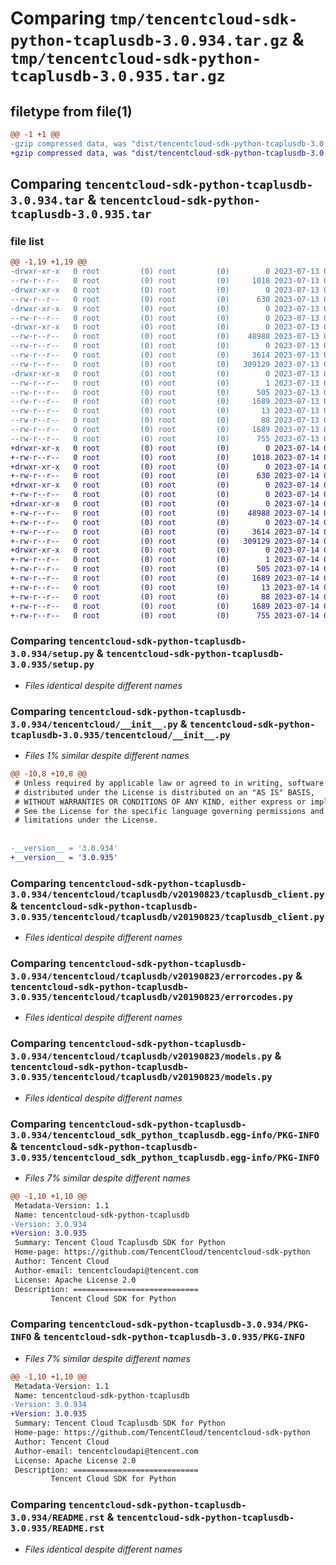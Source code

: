 # Comparing `tmp/tencentcloud-sdk-python-tcaplusdb-3.0.934.tar.gz` & `tmp/tencentcloud-sdk-python-tcaplusdb-3.0.935.tar.gz`

## filetype from file(1)

```diff
@@ -1 +1 @@
-gzip compressed data, was "dist/tencentcloud-sdk-python-tcaplusdb-3.0.934.tar", last modified: Thu Jul 13 00:33:46 2023, max compression
+gzip compressed data, was "dist/tencentcloud-sdk-python-tcaplusdb-3.0.935.tar", last modified: Fri Jul 14 00:38:50 2023, max compression
```

## Comparing `tencentcloud-sdk-python-tcaplusdb-3.0.934.tar` & `tencentcloud-sdk-python-tcaplusdb-3.0.935.tar`

### file list

```diff
@@ -1,19 +1,19 @@
-drwxr-xr-x   0 root         (0) root         (0)        0 2023-07-13 00:33:46.000000 tencentcloud-sdk-python-tcaplusdb-3.0.934/
--rw-r--r--   0 root         (0) root         (0)     1018 2023-07-13 00:33:46.000000 tencentcloud-sdk-python-tcaplusdb-3.0.934/setup.py
-drwxr-xr-x   0 root         (0) root         (0)        0 2023-07-13 00:33:46.000000 tencentcloud-sdk-python-tcaplusdb-3.0.934/tencentcloud/
--rw-r--r--   0 root         (0) root         (0)      630 2023-07-13 00:33:46.000000 tencentcloud-sdk-python-tcaplusdb-3.0.934/tencentcloud/__init__.py
-drwxr-xr-x   0 root         (0) root         (0)        0 2023-07-13 00:33:46.000000 tencentcloud-sdk-python-tcaplusdb-3.0.934/tencentcloud/tcaplusdb/
--rw-r--r--   0 root         (0) root         (0)        0 2023-07-13 00:33:46.000000 tencentcloud-sdk-python-tcaplusdb-3.0.934/tencentcloud/tcaplusdb/__init__.py
-drwxr-xr-x   0 root         (0) root         (0)        0 2023-07-13 00:33:46.000000 tencentcloud-sdk-python-tcaplusdb-3.0.934/tencentcloud/tcaplusdb/v20190823/
--rw-r--r--   0 root         (0) root         (0)    48988 2023-07-13 00:33:46.000000 tencentcloud-sdk-python-tcaplusdb-3.0.934/tencentcloud/tcaplusdb/v20190823/tcaplusdb_client.py
--rw-r--r--   0 root         (0) root         (0)        0 2023-07-13 00:33:46.000000 tencentcloud-sdk-python-tcaplusdb-3.0.934/tencentcloud/tcaplusdb/v20190823/__init__.py
--rw-r--r--   0 root         (0) root         (0)     3614 2023-07-13 00:33:46.000000 tencentcloud-sdk-python-tcaplusdb-3.0.934/tencentcloud/tcaplusdb/v20190823/errorcodes.py
--rw-r--r--   0 root         (0) root         (0)   309129 2023-07-13 00:33:46.000000 tencentcloud-sdk-python-tcaplusdb-3.0.934/tencentcloud/tcaplusdb/v20190823/models.py
-drwxr-xr-x   0 root         (0) root         (0)        0 2023-07-13 00:33:46.000000 tencentcloud-sdk-python-tcaplusdb-3.0.934/tencentcloud_sdk_python_tcaplusdb.egg-info/
--rw-r--r--   0 root         (0) root         (0)        1 2023-07-13 00:33:46.000000 tencentcloud-sdk-python-tcaplusdb-3.0.934/tencentcloud_sdk_python_tcaplusdb.egg-info/dependency_links.txt
--rw-r--r--   0 root         (0) root         (0)      505 2023-07-13 00:33:46.000000 tencentcloud-sdk-python-tcaplusdb-3.0.934/tencentcloud_sdk_python_tcaplusdb.egg-info/SOURCES.txt
--rw-r--r--   0 root         (0) root         (0)     1689 2023-07-13 00:33:46.000000 tencentcloud-sdk-python-tcaplusdb-3.0.934/tencentcloud_sdk_python_tcaplusdb.egg-info/PKG-INFO
--rw-r--r--   0 root         (0) root         (0)       13 2023-07-13 00:33:46.000000 tencentcloud-sdk-python-tcaplusdb-3.0.934/tencentcloud_sdk_python_tcaplusdb.egg-info/top_level.txt
--rw-r--r--   0 root         (0) root         (0)       88 2023-07-13 00:33:46.000000 tencentcloud-sdk-python-tcaplusdb-3.0.934/setup.cfg
--rw-r--r--   0 root         (0) root         (0)     1689 2023-07-13 00:33:46.000000 tencentcloud-sdk-python-tcaplusdb-3.0.934/PKG-INFO
--rw-r--r--   0 root         (0) root         (0)      755 2023-07-13 00:33:46.000000 tencentcloud-sdk-python-tcaplusdb-3.0.934/README.rst
+drwxr-xr-x   0 root         (0) root         (0)        0 2023-07-14 00:38:50.000000 tencentcloud-sdk-python-tcaplusdb-3.0.935/
+-rw-r--r--   0 root         (0) root         (0)     1018 2023-07-14 00:38:50.000000 tencentcloud-sdk-python-tcaplusdb-3.0.935/setup.py
+drwxr-xr-x   0 root         (0) root         (0)        0 2023-07-14 00:38:50.000000 tencentcloud-sdk-python-tcaplusdb-3.0.935/tencentcloud/
+-rw-r--r--   0 root         (0) root         (0)      630 2023-07-14 00:38:50.000000 tencentcloud-sdk-python-tcaplusdb-3.0.935/tencentcloud/__init__.py
+drwxr-xr-x   0 root         (0) root         (0)        0 2023-07-14 00:38:50.000000 tencentcloud-sdk-python-tcaplusdb-3.0.935/tencentcloud/tcaplusdb/
+-rw-r--r--   0 root         (0) root         (0)        0 2023-07-14 00:38:50.000000 tencentcloud-sdk-python-tcaplusdb-3.0.935/tencentcloud/tcaplusdb/__init__.py
+drwxr-xr-x   0 root         (0) root         (0)        0 2023-07-14 00:38:50.000000 tencentcloud-sdk-python-tcaplusdb-3.0.935/tencentcloud/tcaplusdb/v20190823/
+-rw-r--r--   0 root         (0) root         (0)    48988 2023-07-14 00:38:50.000000 tencentcloud-sdk-python-tcaplusdb-3.0.935/tencentcloud/tcaplusdb/v20190823/tcaplusdb_client.py
+-rw-r--r--   0 root         (0) root         (0)        0 2023-07-14 00:38:50.000000 tencentcloud-sdk-python-tcaplusdb-3.0.935/tencentcloud/tcaplusdb/v20190823/__init__.py
+-rw-r--r--   0 root         (0) root         (0)     3614 2023-07-14 00:38:50.000000 tencentcloud-sdk-python-tcaplusdb-3.0.935/tencentcloud/tcaplusdb/v20190823/errorcodes.py
+-rw-r--r--   0 root         (0) root         (0)   309129 2023-07-14 00:38:50.000000 tencentcloud-sdk-python-tcaplusdb-3.0.935/tencentcloud/tcaplusdb/v20190823/models.py
+drwxr-xr-x   0 root         (0) root         (0)        0 2023-07-14 00:38:50.000000 tencentcloud-sdk-python-tcaplusdb-3.0.935/tencentcloud_sdk_python_tcaplusdb.egg-info/
+-rw-r--r--   0 root         (0) root         (0)        1 2023-07-14 00:38:50.000000 tencentcloud-sdk-python-tcaplusdb-3.0.935/tencentcloud_sdk_python_tcaplusdb.egg-info/dependency_links.txt
+-rw-r--r--   0 root         (0) root         (0)      505 2023-07-14 00:38:50.000000 tencentcloud-sdk-python-tcaplusdb-3.0.935/tencentcloud_sdk_python_tcaplusdb.egg-info/SOURCES.txt
+-rw-r--r--   0 root         (0) root         (0)     1689 2023-07-14 00:38:50.000000 tencentcloud-sdk-python-tcaplusdb-3.0.935/tencentcloud_sdk_python_tcaplusdb.egg-info/PKG-INFO
+-rw-r--r--   0 root         (0) root         (0)       13 2023-07-14 00:38:50.000000 tencentcloud-sdk-python-tcaplusdb-3.0.935/tencentcloud_sdk_python_tcaplusdb.egg-info/top_level.txt
+-rw-r--r--   0 root         (0) root         (0)       88 2023-07-14 00:38:50.000000 tencentcloud-sdk-python-tcaplusdb-3.0.935/setup.cfg
+-rw-r--r--   0 root         (0) root         (0)     1689 2023-07-14 00:38:50.000000 tencentcloud-sdk-python-tcaplusdb-3.0.935/PKG-INFO
+-rw-r--r--   0 root         (0) root         (0)      755 2023-07-14 00:38:50.000000 tencentcloud-sdk-python-tcaplusdb-3.0.935/README.rst
```

### Comparing `tencentcloud-sdk-python-tcaplusdb-3.0.934/setup.py` & `tencentcloud-sdk-python-tcaplusdb-3.0.935/setup.py`

 * *Files identical despite different names*

### Comparing `tencentcloud-sdk-python-tcaplusdb-3.0.934/tencentcloud/__init__.py` & `tencentcloud-sdk-python-tcaplusdb-3.0.935/tencentcloud/__init__.py`

 * *Files 1% similar despite different names*

```diff
@@ -10,8 +10,8 @@
 # Unless required by applicable law or agreed to in writing, software
 # distributed under the License is distributed on an "AS IS" BASIS,
 # WITHOUT WARRANTIES OR CONDITIONS OF ANY KIND, either express or implied.
 # See the License for the specific language governing permissions and
 # limitations under the License.
 
 
-__version__ = '3.0.934'
+__version__ = '3.0.935'
```

### Comparing `tencentcloud-sdk-python-tcaplusdb-3.0.934/tencentcloud/tcaplusdb/v20190823/tcaplusdb_client.py` & `tencentcloud-sdk-python-tcaplusdb-3.0.935/tencentcloud/tcaplusdb/v20190823/tcaplusdb_client.py`

 * *Files identical despite different names*

### Comparing `tencentcloud-sdk-python-tcaplusdb-3.0.934/tencentcloud/tcaplusdb/v20190823/errorcodes.py` & `tencentcloud-sdk-python-tcaplusdb-3.0.935/tencentcloud/tcaplusdb/v20190823/errorcodes.py`

 * *Files identical despite different names*

### Comparing `tencentcloud-sdk-python-tcaplusdb-3.0.934/tencentcloud/tcaplusdb/v20190823/models.py` & `tencentcloud-sdk-python-tcaplusdb-3.0.935/tencentcloud/tcaplusdb/v20190823/models.py`

 * *Files identical despite different names*

### Comparing `tencentcloud-sdk-python-tcaplusdb-3.0.934/tencentcloud_sdk_python_tcaplusdb.egg-info/PKG-INFO` & `tencentcloud-sdk-python-tcaplusdb-3.0.935/tencentcloud_sdk_python_tcaplusdb.egg-info/PKG-INFO`

 * *Files 7% similar despite different names*

```diff
@@ -1,10 +1,10 @@
 Metadata-Version: 1.1
 Name: tencentcloud-sdk-python-tcaplusdb
-Version: 3.0.934
+Version: 3.0.935
 Summary: Tencent Cloud Tcaplusdb SDK for Python
 Home-page: https://github.com/TencentCloud/tencentcloud-sdk-python
 Author: Tencent Cloud
 Author-email: tencentcloudapi@tencent.com
 License: Apache License 2.0
 Description: ============================
         Tencent Cloud SDK for Python
```

### Comparing `tencentcloud-sdk-python-tcaplusdb-3.0.934/PKG-INFO` & `tencentcloud-sdk-python-tcaplusdb-3.0.935/PKG-INFO`

 * *Files 7% similar despite different names*

```diff
@@ -1,10 +1,10 @@
 Metadata-Version: 1.1
 Name: tencentcloud-sdk-python-tcaplusdb
-Version: 3.0.934
+Version: 3.0.935
 Summary: Tencent Cloud Tcaplusdb SDK for Python
 Home-page: https://github.com/TencentCloud/tencentcloud-sdk-python
 Author: Tencent Cloud
 Author-email: tencentcloudapi@tencent.com
 License: Apache License 2.0
 Description: ============================
         Tencent Cloud SDK for Python
```

### Comparing `tencentcloud-sdk-python-tcaplusdb-3.0.934/README.rst` & `tencentcloud-sdk-python-tcaplusdb-3.0.935/README.rst`

 * *Files identical despite different names*

